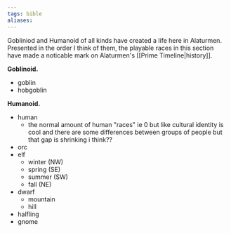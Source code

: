 ```yaml
---
tags: bible
aliases:
---
```


Gobliniod and Humanoid of all kinds have created a life here in Alaturmen. Presented in the order I think of them, the playable races in this section have made a noticable mark on Alaturmen's [[Prime Timeline|history]].

**Goblinoid.**
- goblin
- hobgoblin

**Humanoid.**
- human
	- the normal amount of human "races" ie 0 but like cultural identity is cool and there are some differences between groups of people but that gap is shrinking i think??
- orc
- elf 
	- winter (NW)
	- spring (SE)
	- summer (SW)
	- fall (NE)
- dwarf
	- mountain
	- hill
- halfling
- gnome



